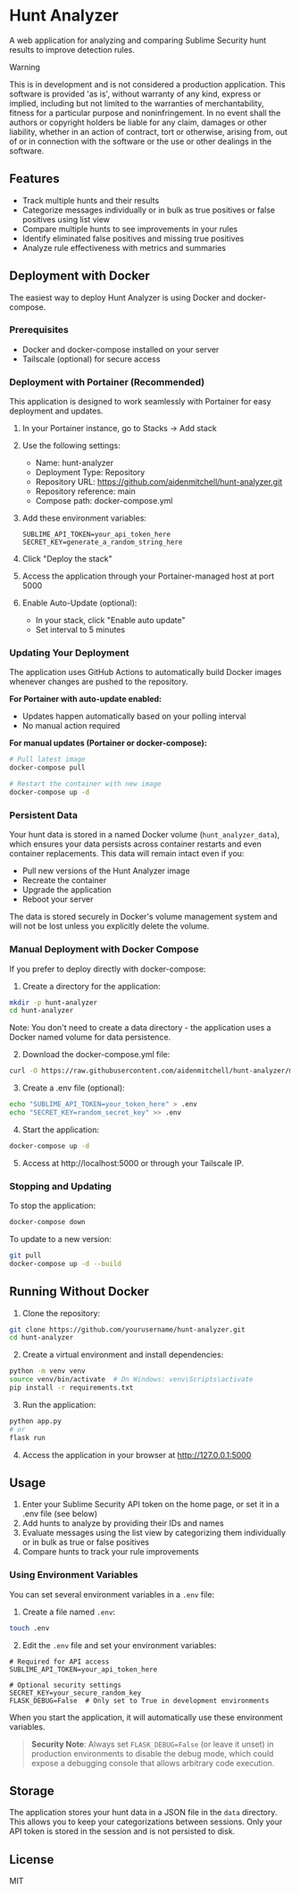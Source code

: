 # Hunt Analyzer

A web application for analyzing and comparing Sublime Security hunt results to improve detection rules.

> [!WARNING]
> This is in development and is not considered a production application. This software is provided 'as is', without warranty of any kind, express or implied, including but not limited to the warranties of merchantability, fitness for a particular purpose and noninfringement. In no event shall the authors or copyright holders be liable for any claim, damages or other liability, whether in an action of contract, tort or otherwise, arising from, out of or in connection with the software or the use or other dealings in the software.

## Features

- Track multiple hunts and their results
- Categorize messages individually or in bulk as true positives or false positives using list view
- Compare multiple hunts to see improvements in your rules
- Identify eliminated false positives and missing true positives
- Analyze rule effectiveness with metrics and summaries

## Deployment with Docker

The easiest way to deploy Hunt Analyzer is using Docker and docker-compose.

### Prerequisites

- Docker and docker-compose installed on your server
- Tailscale (optional) for secure access

### Deployment with Portainer (Recommended)

This application is designed to work seamlessly with Portainer for easy deployment and updates.

1. In your Portainer instance, go to Stacks → Add stack

2. Use the following settings:
   - Name: hunt-analyzer
   - Deployment Type: Repository
   - Repository URL: https://github.com/aidenmitchell/hunt-analyzer.git
   - Repository reference: main
   - Compose path: docker-compose.yml

3. Add these environment variables:
   ```
   SUBLIME_API_TOKEN=your_api_token_here
   SECRET_KEY=generate_a_random_string_here
   ```

4. Click "Deploy the stack"

5. Access the application through your Portainer-managed host at port 5000

6. Enable Auto-Update (optional):
   - In your stack, click "Enable auto update"
   - Set interval to 5 minutes

### Updating Your Deployment

The application uses GitHub Actions to automatically build Docker images whenever changes are pushed to the repository.

**For Portainer with auto-update enabled:**
- Updates happen automatically based on your polling interval
- No manual action required

**For manual updates (Portainer or docker-compose):**
```bash
# Pull latest image
docker-compose pull

# Restart the container with new image
docker-compose up -d
```

### Persistent Data

Your hunt data is stored in a named Docker volume (`hunt_analyzer_data`), which ensures your data persists across container restarts and even container replacements. This data will remain intact even if you:

- Pull new versions of the Hunt Analyzer image
- Recreate the container
- Upgrade the application
- Reboot your server

The data is stored securely in Docker's volume management system and will not be lost unless you explicitly delete the volume.

### Manual Deployment with Docker Compose

If you prefer to deploy directly with docker-compose:

1. Create a directory for the application:
```bash
mkdir -p hunt-analyzer
cd hunt-analyzer
```

Note: You don't need to create a data directory - the application uses a Docker named volume for data persistence.

2. Download the docker-compose.yml file:
```bash
curl -O https://raw.githubusercontent.com/aidenmitchell/hunt-analyzer/main/docker-compose.yml
```

3. Create a .env file (optional):
```bash
echo "SUBLIME_API_TOKEN=your_token_here" > .env
echo "SECRET_KEY=random_secret_key" >> .env
```

4. Start the application:
```bash
docker-compose up -d
```

5. Access at http://localhost:5000 or through your Tailscale IP.

### Stopping and Updating

To stop the application:
```bash
docker-compose down
```

To update to a new version:
```bash
git pull
docker-compose up -d --build
```

## Running Without Docker

1. Clone the repository:
```bash
git clone https://github.com/yourusername/hunt-analyzer.git
cd hunt-analyzer
```

2. Create a virtual environment and install dependencies:
```bash
python -m venv venv
source venv/bin/activate  # On Windows: venv\Scripts\activate
pip install -r requirements.txt
```

3. Run the application:
```bash
python app.py
# or
flask run
```

4. Access the application in your browser at http://127.0.0.1:5000

## Usage

1. Enter your Sublime Security API token on the home page, or set it in a .env file (see below)
2. Add hunts to analyze by providing their IDs and names
3. Evaluate messages using the list view by categorizing them individually or in bulk as true or false positives
4. Compare hunts to track your rule improvements

### Using Environment Variables

You can set several environment variables in a `.env` file:

1. Create a file named `.env`:
```bash
touch .env
```

2. Edit the `.env` file and set your environment variables:
```
# Required for API access
SUBLIME_API_TOKEN=your_api_token_here

# Optional security settings
SECRET_KEY=your_secure_random_key
FLASK_DEBUG=False  # Only set to True in development environments
```

When you start the application, it will automatically use these environment variables.

> **Security Note**: Always set `FLASK_DEBUG=False` (or leave it unset) in production environments to disable the debug mode, which could expose a debugging console that allows arbitrary code execution.

## Storage

The application stores your hunt data in a JSON file in the `data` directory. This allows you to keep your categorizations between sessions. Only your API token is stored in the session and is not persisted to disk.

## License

MIT
